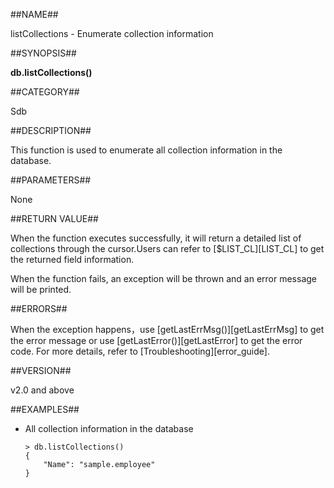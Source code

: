 ##NAME##

listCollections - Enumerate collection information

##SYNOPSIS##

**db.listCollections()**

##CATEGORY##

Sdb

##DESCRIPTION##

This function is used to enumerate all collection information in the database.

##PARAMETERS##

None

##RETURN VALUE##

When the function executes successfully, it will return a detailed list of collections through the cursor.Users can refer to [$LIST_CL][LIST_CL] to get the returned field information.

When the function fails, an exception will be thrown and an error message will be printed.

##ERRORS##

When the exception happens，use [getLastErrMsg()][getLastErrMsg] to get the error message or use [getLastError()][getLastError] to get the error code. For more details, refer to [Troubleshooting][error_guide].

##VERSION##

v2.0 and above

##EXAMPLES##
*  All collection information in the database

	```lang-javascript
	> db.listCollections()
	{
		"Name": "sample.employee"
	}
	```

[^_^]:
     Links
[LIST_CL]:manual/Manual/SQL_Grammar/Monitoring/LIST_CL.md
[getLastErrMsg]:manual/Manual/Sequoiadb_Command/Global/getLastErrMsg.md
[getLastError]:manual/Manual/Sequoiadb_Command/Global/getLastError.md
[error_guide]:manual/FAQ/faq_sdb.md